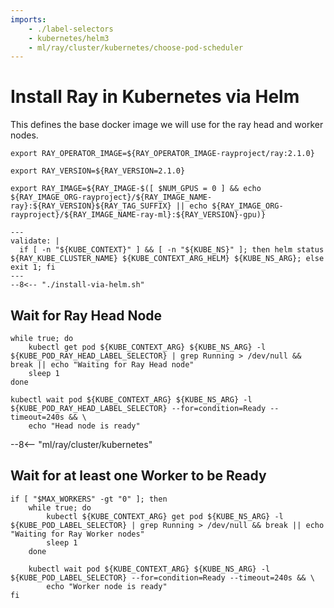 ```yaml
---
imports:
    - ./label-selectors
    - kubernetes/helm3
    - ml/ray/cluster/kubernetes/choose-pod-scheduler
---
```


# Install Ray in Kubernetes via Helm

This defines the base docker image we will use for the ray head and worker nodes.

```shell
export RAY_OPERATOR_IMAGE=${RAY_OPERATOR_IMAGE-rayproject/ray:2.1.0}
```

```shell
export RAY_VERSION=${RAY_VERSION=2.1.0}
```

```shell
export RAY_IMAGE=${RAY_IMAGE-$([ $NUM_GPUS = 0 ] && echo ${RAY_IMAGE_ORG-rayproject}/${RAY_IMAGE_NAME-ray}:${RAY_VERSION}${RAY_TAG_SUFFIX} || echo ${RAY_IMAGE_ORG-rayproject}/${RAY_IMAGE_NAME-ray-ml}:${RAY_VERSION}-gpu)}
```

```shell
---
validate: |
  if [ -n "${KUBE_CONTEXT}" ] && [ -n "${KUBE_NS}" ]; then helm status ${RAY_KUBE_CLUSTER_NAME} ${KUBE_CONTEXT_ARG_HELM} ${KUBE_NS_ARG}; else exit 1; fi
---
--8<-- "./install-via-helm.sh"
```

## Wait for Ray Head Node

```shell
while true; do
    kubectl get pod ${KUBE_CONTEXT_ARG} ${KUBE_NS_ARG} -l ${KUBE_POD_RAY_HEAD_LABEL_SELECTOR} | grep Running > /dev/null && break || echo "Waiting for Ray Head node"
    sleep 1
done

kubectl wait pod ${KUBE_CONTEXT_ARG} ${KUBE_NS_ARG} -l ${KUBE_POD_RAY_HEAD_LABEL_SELECTOR} --for=condition=Ready --timeout=240s && \
    echo "Head node is ready"
```

--8<-- "ml/ray/cluster/kubernetes"

## Wait for at least one Worker to be Ready

```shell
if [ "$MAX_WORKERS" -gt "0" ]; then
    while true; do
        kubectl ${KUBE_CONTEXT_ARG} get pod ${KUBE_NS_ARG} -l ${KUBE_POD_LABEL_SELECTOR} | grep Running > /dev/null && break || echo "Waiting for Ray Worker nodes"
        sleep 1
    done

    kubectl wait pod ${KUBE_CONTEXT_ARG} ${KUBE_NS_ARG} -l ${KUBE_POD_LABEL_SELECTOR} --for=condition=Ready --timeout=240s && \
        echo "Worker node is ready"
fi
```
